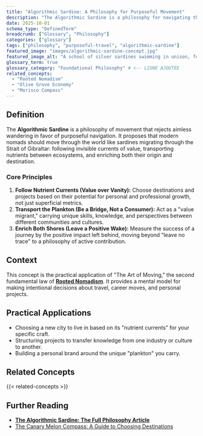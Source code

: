 ```yaml
---
title: "Algorithmic Sardine: A Philosophy for Purposeful Movement"
description: "The Algorithmic Sardine is a philosophy for navigating the world with intention, inspired by the migratory patterns of sardines between the Atlantic and Mediterranean."
date: 2025-10-01
schema_type: "DefinedTerm"
breadcrumb: ["Glossary", "Philosophy"]
categories: ["glossary"]
tags: ["philosophy", "purposeful-travel", "algorithmic-sardine"]
featured_image: "images/algorithmic-sardine-concept.jpg"
featured_image_alt: "A school of silver sardines swimming in unison, forming a powerful arrow shape, symbolizing the Algorithmic Sardine philosophy of purposeful movement."
glossary_term: true
glossary_category: "Foundational Philosophy" # <-- LIGNE AJOUTÉE
related_concepts: 
  - "Rooted Nomadism"
  - "Olive Grove Economy"
  - "Morisco Compass"
---
```


## Definition

The **Algorithmic Sardine** is a philosophy of movement that rejects aimless wandering in favor of purposeful navigation. It proposes that modern nomads should move through the world like sardines migrating through the Strait of Gibraltar: following invisible currents of value, transporting nutrients between ecosystems, and enriching both their origin and destination.

### Core Principles

1.  **Follow Nutrient Currents (Value over Vanity):** Choose destinations and projects based on their potential for personal and professional growth, not just superficial metrics.
2.  **Transport the Plankton (Be a Bridge, Not a Consumer):** Act as a "value migrant," carrying unique skills, knowledge, and perspectives between different communities and cultures.
3.  **Enrich Both Shores (Leave a Positive Wake):** Measure the success of a journey by the positive impact left behind, moving beyond "leave no trace" to a philosophy of active contribution.

## Context

This concept is the practical application of "The Art of Moving," the second fundamental law of **[Rooted Nomadism](/glossary/rooted-nomadism/)**. It provides a mental model for making intentional decisions about travel, career moves, and personal projects.

## Practical Applications
- Choosing a new city to live in based on its "nutrient currents" for your specific craft.
- Structuring projects to transfer knowledge from one industry or culture to another.
- Building a personal brand around the unique "plankton" you carry.

## Related Concepts

{{< related-concepts >}}

## Further Reading

- **[The Algorithmic Sardine: The Full Philosophy Article](/stories-wisdom/algorithmic-sardine-philosophy/)**
- [The Canary Melon Compass: A Guide to Choosing Destinations](/place-belonging/canary-melon-compass/)